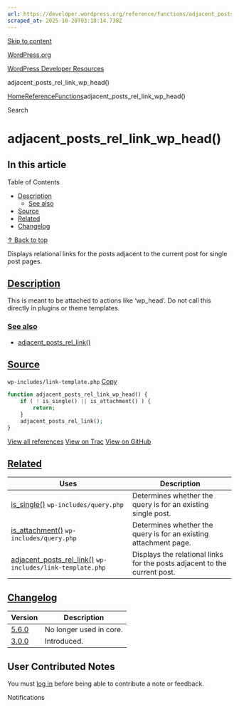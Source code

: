 ```yaml
---
url: https://developer.wordpress.org/reference/functions/adjacent_posts_rel_link_wp_head
scraped_at: 2025-10-20T03:18:14.738Z
---
```


[Skip to content](https://developer.wordpress.org/reference/functions/adjacent_posts_rel_link_wp_head/#wp--skip-link--target)

[WordPress.org](https://wordpress.org/)

[WordPress Developer Resources](https://developer.wordpress.org/)

adjacent\_posts\_rel\_link\_wp\_head()


[Home](https://developer.wordpress.org/)[Reference](https://developer.wordpress.org/reference/)[Functions](https://developer.wordpress.org/reference/functions/)adjacent\_posts\_rel\_link\_wp\_head()

Search

# adjacent\_posts\_rel\_link\_wp\_head()

## In this article

Table of Contents

- [Description](https://developer.wordpress.org/reference/functions/adjacent_posts_rel_link_wp_head/#description)
  - [See also](https://developer.wordpress.org/reference/functions/adjacent_posts_rel_link_wp_head/#see-also)
- [Source](https://developer.wordpress.org/reference/functions/adjacent_posts_rel_link_wp_head/#source)
- [Related](https://developer.wordpress.org/reference/functions/adjacent_posts_rel_link_wp_head/#related)
- [Changelog](https://developer.wordpress.org/reference/functions/adjacent_posts_rel_link_wp_head/#changelog)

[↑ Back to top](https://developer.wordpress.org/reference/functions/adjacent_posts_rel_link_wp_head/#wp--skip-link--target)

Displays relational links for the posts adjacent to the current post for single post pages.

## [Description](https://developer.wordpress.org/reference/functions/adjacent_posts_rel_link_wp_head/\#description)

This is meant to be attached to actions like ‘wp\_head’. Do not call this directly in plugins or theme templates.

### [See also](https://developer.wordpress.org/reference/functions/adjacent_posts_rel_link_wp_head/\#see-also)

- [adjacent\_posts\_rel\_link()](https://developer.wordpress.org/reference/functions/adjacent_posts_rel_link)

## [Source](https://developer.wordpress.org/reference/functions/adjacent_posts_rel_link_wp_head/\#source)

`wp-includes/link-template.php`
[Copy](https://developer.wordpress.org/reference/functions/adjacent_posts_rel_link_wp_head/#)

```php
function adjacent_posts_rel_link_wp_head() {
	if ( ! is_single() || is_attachment() ) {
		return;
	}
	adjacent_posts_rel_link();
}

```

[View all references](https://developer.wordpress.org/reference/files/wp-includes/link-template.php/) [View on Trac](https://core.trac.wordpress.org/browser/tags/6.8.3/src/wp-includes/link-template.php#L2133) [View on GitHub](https://github.com/WordPress/wordpress-develop/blob/6.8.3/src/wp-includes/link-template.php#L2133-L2138)

## [Related](https://developer.wordpress.org/reference/functions/adjacent_posts_rel_link_wp_head/\#related)

| Uses | Description |
| --- | --- |
| [is\_single()](https://developer.wordpress.org/reference/functions/is_single/) `wp-includes/query.php` | Determines whether the query is for an existing single post. |
| [is\_attachment()](https://developer.wordpress.org/reference/functions/is_attachment/) `wp-includes/query.php` | Determines whether the query is for an existing attachment page. |
| [adjacent\_posts\_rel\_link()](https://developer.wordpress.org/reference/functions/adjacent_posts_rel_link/) `wp-includes/link-template.php` | Displays the relational links for the posts adjacent to the current post. |

## [Changelog](https://developer.wordpress.org/reference/functions/adjacent_posts_rel_link_wp_head/\#changelog)

| Version | Description |
| --- | --- |
| [5.6.0](https://developer.wordpress.org/reference/since/5.6.0/) | No longer used in core. |
| [3.0.0](https://developer.wordpress.org/reference/since/3.0.0/) | Introduced. |

## User Contributed Notes

You must [log in](https://login.wordpress.org/?redirect_to=https%3A%2F%2Fdeveloper.wordpress.org%2Freference%2Ffunctions%2Fadjacent_posts_rel_link_wp_head%2F) before being able to contribute a note or feedback.

Notifications